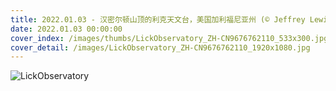 ```yaml
---
title: 2022.01.03 - 汉密尔顿山顶的利克天文台，美国加利福尼亚州 (© Jeffrey Lewis/Tandem Stills + Motion)
date: 2022.01.03 00:00:00
cover_index: /images/thumbs/LickObservatory_ZH-CN9676762110_533x300.jpg
cover_detail: /images/LickObservatory_ZH-CN9676762110_1920x1080.jpg
---
```


![LickObservatory](/images/LickObservatory_ZH-CN9676762110_1920x1080.jpg)
